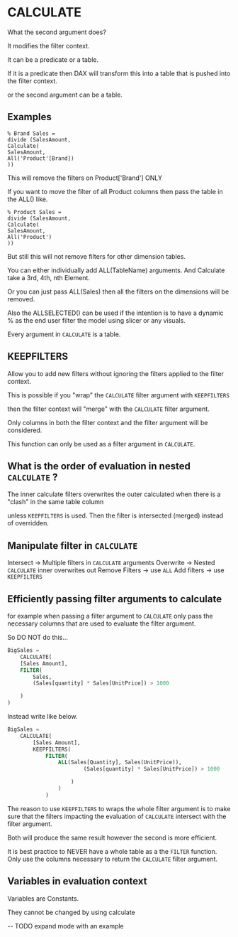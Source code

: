 # CALCULATE

What the second argument does?

It modifies the filter context.

It can be a predicate or a table.

If it is a predicate then DAX will transform this into a table
that is pushed into the filter context.

or the second argument can be a table.

## Examples

```
% Brand Sales =
divide (SalesAmount,
Calculate(
SalesAmount,
All('Product'[Brand])
))
```

This will remove the filters on Product['Brand'] ONLY

If you want to move the filter of all Product columns then pass the table in the
ALL() like.

```
% Product Sales =
divide (SalesAmount,
Calculate(
SalesAmount,
All('Product')
))
```

But still this will not remove filters for other dimension tables.

You can either individually add ALL(TableName) arguments.
And Calculate take a 3rd, 4th, nth Element.

Or you can just pass ALL(Sales) then all the
filters on the dimensions will be removed.

Also the ALLSELECTED() can be used if the intention is to
have a dynamic % as the end user filter the model using slicer or any visuals.

Every argument in `CALCULATE` is a table.

## KEEPFILTERS

Allow you to add new filters without ignoring the filters applied to the filter context.

This is possible if you "wrap" the `CALCULATE` filter argument with `KEEPFILTERS`

then the filter context will "merge" with the `CALCULATE` filter argument.

Only columns in both the filter context and the filter argument will be
considered.

This function can only be used as a filter argument in `CALCULATE`.

## What is the order of evaluation in nested `CALCULATE` ?

The inner calculate filters overwrites the outer calculated when there is a "clash" in the
same table column

unless `KEEPFILTERS` is used. Then the filter is intersected (merged) instead of overridden.

## Manipulate filter in `CALCULATE`

Intersect -> Multiple filters in `CALCULATE` arguments
Overwrite -> Nested `CALCULATE` inner overwrites out
Remove Filters -> use `ALL`
Add filters -> use `KEEPFILTERS`

## Efficiently passing filter arguments to calculate

for example when passing a filter argument to `CALCULATE`
only pass the necessary columns that are used to evaluate the
filter argument.

So DO NOT do this...

```sql
BigSales =
    CALCULATE(
    [Sales Amount],
    FILTER(
        Sales,
        (Sales[quantity] * Sales[UnitPrice]) > 1000

    )
)
```

Instead write like below.

```sql
BigSales =
    CALCULATE(
        [Sales Amount],
        KEEPFILTERS(
            FILTER(
                ALL(Sales[Quantity], Sales(UnitPrice)),
                        (Sales[quantity] * Sales[UnitPrice]) > 1000

                    )
                )
            )
```

The reason to use `KEEPFILTERS` to wraps the whole filter argument is to make sure that the
filters impacting the evaluation of `CALCULATE` intersect with the filter argument.

Both will produce the same result however the second is more efficient.

It is best practice to NEVER have a whole table as a the `FILTER` function.
Only use the columns necessary to return the `CALCULATE` filter argument.

## Variables in evaluation context

Variables are Constants.

They cannot be changed by using calculate

-- TODO expand mode with an example
